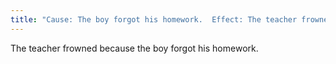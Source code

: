 ```yaml
---
title: "Cause: The boy forgot his homework.  Effect: The teacher frowned."
---
```

The teacher frowned because the boy forgot his homework.

